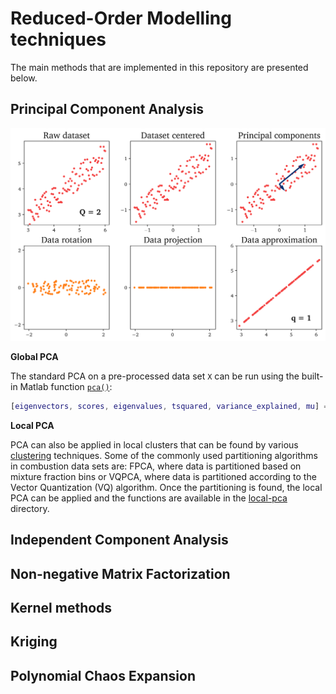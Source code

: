 # Reduced-Order Modelling techniques

The main methods that are implemented in this repository are presented below.

## Principal Component Analysis

![Screenshot](https://raw.githubusercontent.com/camillejr/ulb-atm-phd/master/PCA/DWGs/PCA-example-subplot.png)

**Global PCA**

The standard PCA on a pre-processed data set `X` can be run using the built-in Matlab function [`pca()`](https://nl.mathworks.com/help/stats/pca.html):

```matlab
[eigenvectors, scores, eigenvalues, tsquared, variance_explained, mu] = pca(X, 'Centered', false);
```

**Local PCA**

PCA can also be applied in local clusters that can be found by various [clustering](https://github.com/burn-research/reduced-order-modelling/tree/master/clustering) techniques. Some of the commonly used partitioning algorithms in combustion data sets are: FPCA, where data is partitioned based on mixture fraction bins or VQPCA, where data is partitioned according to the Vector Quantization (VQ) algorithm. Once the partitioning is found, the local PCA can be applied and the functions are available in the [local-pca](https://github.com/burn-research/reduced-order-modelling/tree/master/rom-techniques/local-pca) directory.

## Independent Component Analysis


## Non-negative Matrix Factorization


## Kernel methods


## Kriging


## Polynomial Chaos Expansion

